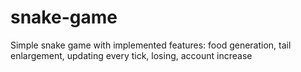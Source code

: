 # snake-game
Simple snake game with implemented features: food generation, tail enlargement, updating every tick, losing, account increase
